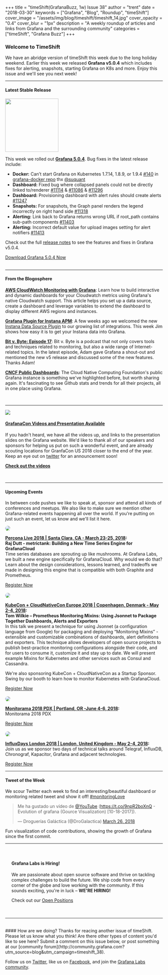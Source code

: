 +++
title = "timeShift(GrafanaBuzz, 1w) Issue 38"
author = "trent"
date = "2018-03-30"
keywords = ["Grafana", "Blog", "Roundup", "timeShift"]
cover_image = "/assets/img/blog/timeshift/timeshift_14.jpg"
cover_opacity = "0.4"
cover_blur = "1px"
description = "A weekly roundup of articles and links from Grafana and the surrounding community"
categories = ["timeShift", "Grafana Buzz"]
+++

### Welcome to TimeShift
We have an abridge version of timeShift this week due to the long holiday weekend. Earlier this week we released **Grafana v5.0.4** which includes fixes for alerting, snapshots, starting Grafana on K8s and more. Enjoy this issue and we'll see you next week!
<br />
<hr />

#### Latest Stable Release
<div class="row row--no-gutters blog-plugin-grid">
	<div class="col col--sm-3">
		<img src="/assets/img/blog/timeshift/grafana_release_icon.png" width="170" />
	</div>
	<div class="col col--sm-9">
		<p>
			This week we rolled out <strong><a href="https://grafana.com/grafana/download?utm_source=blog&utm_campaign=timeshift_38" target="_blank">Grafana 5.0.4</a></strong>. Bug fixes in the latest release include:
			<ul>
				<li><strong>Docker:</strong> Can’t start Grafana on Kubernetes 1.7.14, 1.8.9, or 1.9.4 <a href="https://github.com/grafana/grafana-docker/issues/140" target="_blank">#140</a> in <a href="https://github.com/grafana/grafana-docker/issues/140" target="_blank">grafana-docker repo</a> thx <a href="https://github.com/suquant" target="_blank">@suquant</a></li>
				<li><strong>Dashboard:</strong> Fixed bug where collapsed panels could not be directly linked to/renderer <a href="https://github.com/grafana/grafana/issues/11114" target="_blank">#11114</a> & <a href="https://github.com/grafana/grafana/issues/11086" target="_blank">#11086</a> & <a href="https://github.com/grafana/grafana/issues/11296" target="_blank">#11296</a></li>
				<li><strong>Dashboard:</strong> Provisioning dashboard with alert rules should create alerts <a href="https://github.com/grafana/grafana/issues/11247" target="_blank">#11247</a></li>
				<li><strong>Snapshots:</strong> For snapshots, the Graph panel renders the legend incorrectly on right hand side <a href="https://github.com/grafana/grafana/issues/11318" target="_blank">#11318</a></li>
				<li><strong>Alerting:</strong> Link back to Grafana returns wrong URL if root_path contains sub-path components <a href="https://github.com/grafana/grafana/issues/11403" target="_blank">#11403</a></li>
				<li><strong>Alerting:</strong> Incorrect default value for upload images setting for alert notifiers <a href="https://github.com/grafana/grafana/pull/11413" target="_blank">#11413</a></li>
			</ul>
		</p>
		<p>
			Check out the full <a href="https://community.grafana.com/t/release-notes-v5-0-x/5250" target="_blank">release notes</a> to see the features and fixes in Grafana v5.0.4.
		</p>
		<a href="https://grafana.com/grafana/download?utm_source=blog&utm_campaign=timeshift_38" target="_blank" class="btn btn--primary">Download Grafana 5.0.4 Now</a>
	</div>
</div>


<br />
<hr />

#### From the Blogosphere
[**AWS CloudWatch Monitoring with Grafana**](http://www.blog.labouardy.com/aws-cloudwatch-monitoring-with-grafana/): Learn how to build interactive and dynamic dashboards for your Cloudwatch metrics using Grafana's native Cloudwatch support. This article helps you set up a data source, create a dashboard and leverage variables to extend the dashboard to display different AWS regions and instances.

[**Grafana Plugin for Instana APM**](https://www.instana.com/blog/grafana-plugin-for-instana-apm/): A few weeks ago we welcomed the new [Instana Data Source Plugin](https://grafana.com/plugins/instana-datasource/installation) to our growing list of integrations. This week Jim shows how easy it is to get your Instana data into Grafana.

[**Bit v. Byte: Episode 17**](https://www.bitvbyte.com/): Bit v. Byte is a podcast that not only covers tools and techniques related to monitoring, but also a wide range of Internet-related topics. In the latest episode, Adam gave Grafana a shout-out and mentioned the new v5 release and discussed some of the new features. Thanks Adam!

[**CNCF Public Dashboards**](https://k8s.devstats.cncf.io/d/12/dashboards?refresh=15m&orgId=1): The Cloud Native Computing Foundation's public Grafana instance is something we've highlighted before, but worth sharing again. It's fascinating to see Github stats and trends for all their projects, all in one place using Grafana.

<br />
<hr />

<div class="row row--md-gutters blog-plugin-grid">
	<div class="col col--sm-3 blog-plugin-grid__item">
		<img style="border-radius: 0;" src="/assets/img/blog/timeshift/grafanacon_eu_announcement.png" />
	</div>
	<div class="col col--sm-9 blog-plugin-grid__item grafanacon">
		<h4><a href="https://grafana.com/grafanacon" target="_blank">GrafanaCon Videos and Presentation Available</a></h4>
		<p>
			If you hadn't heard, we have all the videos up, and links to the presentation slides on the Grafana website. We'd like to thank all of our speakers and sponsors for helping us put on such a wonderful event, and are already scouting locations for GranfaCon US 2018 closer to the end of the year. Keep an eye out on <a href="https://twitter.com/grafana" target="_blank">twitter</a> for an announcement soon!
		</p>
			<a class="btn btn--grafanacon" href="http://grafana.com/grafanacon" target="_blank"><strong>Check out the videos</strong></a>
		</p>
	</div>
</div>

<br />
<hr />

#### Upcoming Events
In between code pushes we like to speak at, sponsor and attend all kinds of conferences and meetups. We also like to make sure we mention other Grafana-related events happening all over the world. If you're putting on just such an event, let us know and we'll list it here.

<div class="blog-plugin">
	<div class="row row--md-gutters blog-plugin-grid">
		<div class="col col--md-3">
			<img style="border-radius: 50%;" class="large" src="/assets/img/blog/timeshift/percona_live_18.png" />
		</div>
		<div class="col col--md-8 col--sm-offset-1">
			<p><strong><a href="https://www.percona.com/live/18/sessions/metrictank-building-a-new-time-series-engine-for-grafanacloud" target="_blank">Percona Live 2018 | Santa Clara, CA - March 23-25, 2018</a>:</strong><br />
			<strong>Raj Dutt - metrictank: Building a New Time Series Engine for GrafanaCloud</strong><br />
			Time series databases are sprouting up like mushrooms. At Grafana Labs, we built a new engine specifically for GrafanaCloud. Why would we do that? Learn about the design considerations, lessons learned, and tradeoffs we made in designing this engine that is compatible with both Graphite and Prometheus.
			</p>
			<a href="https://www.percona.com/live/18/sessions/metrictank-building-a-new-time-series-engine-for-grafanacloud" target="_blank" class="btn btn--outline">Register Now</a>
		</div>
	</div>
	<br/>
	<div class="row row--md-gutters blog-plugin-grid">
		<div class="col col--md-3">
			<img style="border-radius: 50%;" class="large" src="/assets/img/blog/timeshift/kubecon_18.png" />
		</div>
		<div class="col col--md-8 col--sm-offset-1">
			<p>
				<strong><a href="https://events.linuxfoundation.org/events/kubecon-cloudnativecon-europe-2018/" target="_blank">KubeCon + CloudNativeCon Europe 2018 | Copenhagen, Denmark - May 2-4, 2018</a>:</strong> <br />
				<strong>Tom Wilkie – Prometheus Monitoring Mixins: Using Jsonnet to Package Together Dashboards, Alerts and Exporters</strong><br />In this talk we present a technique for using Jsonnet (a configuration language from Google) for packaging and deploying “Monitoring Mixins” - extensible and customizable combinations of dashboards, alert definitions and exporters. This technique allows developers of open source projects to publish best-practice monitoring configurations alongside their code, and for users to consume it, customize it and stay up to date. We will present example Mixins for Kubernetes and other services such as Consul and Cassandra.
			</p>
			<p>
				We're also sponsoring KubeCon + CloudNativeCon as a Startup Sponsor. Swing by our booth to learn how to monitor Kubernetes with GrafanaCloud.
			</p>
			<a href="https://events.linuxfoundation.org/events/kubecon-cloudnativecon-europe-2018/" target="_blank" class="btn btn--outline">Register Now</a>
		</div>
	</div>
	<br/>
	<div class="row row--md-gutters blog-plugin-grid">
		<div class="col col--md-3">
			<img style="border-radius: 50%;" class="large" src="/assets/img/blog/timeshift/monitorama_18.png" />
		</div>
		<div class="col col--md-8 col--sm-offset-1">
			<p>
				<strong><a href="http://monitorama.com/" target="_blank">Monitorama 2018 PDX | Portland, OR -June 4-6, 2018</a>:</strong> <br />
				Monitorama 2018 PDX
			</p>
			<a href="http://monitorama.com/" target="_blank" class="btn btn--outline">Register Now</a>
		</div>
	</div>
	<br/>
	<div class="row row--md-gutters blog-plugin-grid">
		<div class="col col--md-3">
			<img style="border-radius: 50%;" class="large" src="/assets/img/blog/timeshift/influxdays.png" />
		</div>
		<div class="col col--md-8 col--sm-offset-1">
			<p>
				<strong><a href="https://influxdays.com/" target="_blank">InfluxDays London 2018 | London, United Kingdom - May 2-4, 2018</a>:</strong> <br />
				Join us as we sponsor two days of technical talks around Telegraf, InfluxDB, Chronograf, Kapacitor, Grafana and adjacent technologies.
			</p>
			<a href="https://influxdays.com/" target="_blank" class="btn btn--outline">Register Now</a>
		</div>
	</div>
</div>
<hr />


<div>
	<div class="row row--no-gutters">
		<div class="col col--sm-12">
			<h4>Tweet of the Week</h4>
			We scour Twitter each week to find an interesting/beautiful dashboard or monitoring related tweet and show it off! <a href="https://twitter.com/hashtag/monitoringlove?src=hash" target="_blank">#monitoringLove</a>
			<blockquote class="twitter-tweet" data-lang="en"><p lang="es" dir="ltr">Me ha gustado un vídeo de <a href="https://twitter.com/YouTube?ref_src=twsrc%5Etfw">@YouTube</a> (<a href="https://t.co/9npR2boXnQ">https://t.co/9npR2boXnQ</a> - Evolution of grafana (Gource Visualization) [10-18-2017]).</p>&mdash; Droguerías Galáctica (@DroGalactica) <a href="https://twitter.com/DroGalactica/status/978064441764818944?ref_src=twsrc%5Etfw">March 26, 2018</a></blockquote>
			<script async src="https://platform.twitter.com/widgets.js" charset="utf-8"></script>
			<p>Fun visualization of code contributions, showing the growth of Grafana since the first commit.</p>
		</div>
	</div>
</div>

<hr />

<div style=" padding: 20px; background: url(/assets/img/blog/timeshift/polygon_texture_black.jpg); background-size: cover; border-radius: 4px;">
	<h4>Grafana Labs is Hiring!</h4>
	<p>We are passionate about open source software and thrive on tackling complex challenges to build the future. We ship code from every corner of the globe and love working with the community. If this sounds exciting, you're in luck – <strong>WE'RE HIRING!</strong></p>
	<p>Check out our <a class="btn btn-outline" href="https://grafana.com/about/hiring?utm_source=blog&utm_campaign=timeshift_38" target="_blank">Open Positions</a></p>
</div>


<hr />
<br />
#### How are we doing?
Thanks for reacing another issue of timeShift. Please let us know what you think! Are there other types of content you'd like to see here? Submit a comment on this issue below, or post something at our [community forum](http://community.grafana.com?utm_source=blog&utm_campaign=timeshift_38).

Follow us on [Twitter](http://twitter.com/grafana), like us on [Facebook](http://facebook.com/grafana), and join the [Grafana Labs community](http://grafana.com/signup?utm_source=blog&utm_campaign=timeshift_38).



